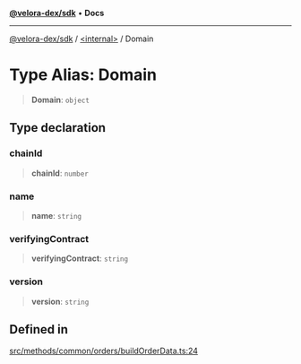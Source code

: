 [**@velora-dex/sdk**](../../README.md) • **Docs**

***

[@velora-dex/sdk](../../globals.md) / [\<internal\>](../README.md) / Domain

# Type Alias: Domain

> **Domain**: `object`

## Type declaration

### chainId

> **chainId**: `number`

### name

> **name**: `string`

### verifyingContract

> **verifyingContract**: `string`

### version

> **version**: `string`

## Defined in

[src/methods/common/orders/buildOrderData.ts:24](https://github.com/VeloraDEX/sdk/blob/feat/extend_delta_orders_filtering/src/methods/common/orders/buildOrderData.ts#L24)
